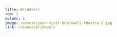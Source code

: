 ```yaml
---
title: Bridewell
row: 1
column: 1
image: /assets/your-visit-bridewell-theatre-2.jpg
link: /venues/bridewell
---
```

